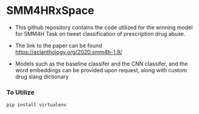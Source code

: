 # SMM4HRxSpace

- This github repository contains the code utilized for the winning model for SMM4H Task on tweet classification of prescription drug abuse.

- The link to the paper can be found https://aclanthology.org/2020.smm4h-1.9/

- Models such as the baseline classifer and the CNN classifer, and the word embeddings can be provided upon request, along with custom drug slang dictionary

### To Utilize
```commandline
pip install virtualenv
```